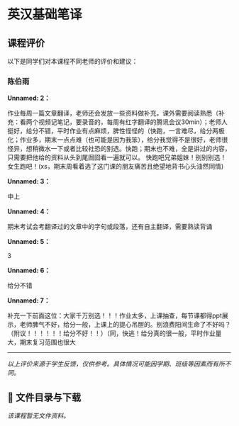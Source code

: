 # 英汉基础笔译

## 课程评价

以下是同学们对本课程不同老师的评价和建议：

### 陈伯雨

**Unnamed: 2：**

作业每周一篇文章翻译，老师还会发放一些资料做补充，课外需要阅读熟悉（补充：看两个视频记笔记，要录音的，每周有红字翻译的腾讯会议30min）；老师人挺好，给分不错，平时作业有点麻烦，脾性怪怪的（快跑，一言难尽，给分两极化；作业多，期末一点点难（也可能是因为我笨），给分我觉得不是很好，老师很怪异，想稍微水一下或者比较社恐的别选。快跑；期末也不难，全是讲过的内容，只需要把他给的资料从头到尾囫囵看一遍就可以。  快跑吧兄弟姐妹！别别别选！女生跑吧！(xs，期末周看着选了这门课的朋友痛苦且绝望地背书心头油然同情)

**Unnamed: 3：**

中上

**Unnamed: 4：**

期末考试会考翻译过的文章中的字句或段落，还有自主翻译，需要熟读背诵

**Unnamed: 5：**

3

**Unnamed: 6：**

给分不错

**Unnamed: 7：**

补充一下前面这位：大家千万别选！！！作业太多，上课抽查，每节课都得ppt展示，老师脾气不好，给分一般，上课上的提心吊胆的。别浪费阳间生命了不好吗？（附议！！！！！！给分不好！！）（同，快逃！给分真的很一般，平时作业量大，期末复习范围也很大

---

*以上评价来源于学生反馈，仅供参考。具体情况可能因学期、班级等因素而有所不同。*
## 📄 文件目录与下载

_该课程暂无文件资料。_
